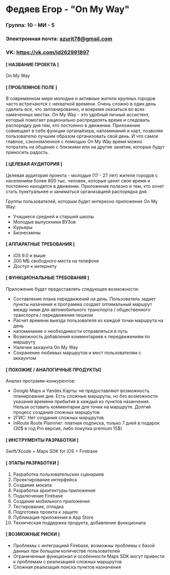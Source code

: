 # Федяев Егор - "On My Way"

### Группа: 10 - МИ - 5
### Электронная почта: azurit78@gmail.com
### VK: https://vk.com/id262991897

#### [ НАЗВАНИЕ ПРОЕКТА ]
On My Way

#### [ ПРОБЛЕМНОЕ ПОЛЕ ]
В современном мире молодые и активные жители крупных городов часто встречаются с нехваткой времени. Очень сложно в один день сделать все, что запланированно, и вовремя оказаться во всех намеченных местах. On My Way - это удобный личный ассистент, который помогает рационально распределять время и следовать распорядку дня тем, кто постоянно в движении. Приложение совмещает в себе функции органайзера, напоминаний и карт, позволяя пользователю лучшим образом организовать свой день. И что самое главное, сэкономленное с помощью On My Way время можно потратить на общение с близкими или на другие занятия, которые будут приносить радость. 

#### [ ЦЕЛЕВАЯ АУДИТОРИЯ ]
Целевая аудитория проекта - молодые (17 - 27 лет) жители городов с населением более 800 тыс. человек, которые ценят свое время и постоянно находятся в движении. Приложение полезно и тем, кто хочет стать пунктуальнее и заниматься организацией распорядка дня. 

Группы пользователей, которым будет интересно приложение On My Way:
* Учащиеся средней и старшей школы
* Молодые выпускники ВУЗов
* Курьеры
* Бизнесмены

#### [ АППАРАТНЫЕ ТРЕБОВАНИЯ ]
* iOS 9.0 и выше
* 200 МБ свободного места на телефоне
* Доступ к интернету 

#### [ ФУНКЦИОНАЛЬНЫЕ ТРЕБОВАНИЯ ]
Приложение будет предоставлять следующее возможности:
* Составление плана передвижений на день. Пользователь задает пункты назачения и программа создает оптимальный маршрут между ними для автомобильного транспорта / общественного транспорта / передвижения пешком
* Расчет времени выезда пользователя из каждой точки маршрута на день
* напоминание о необходимости отправляться в путь 
* Возможность добавления комментариев к передвижениям по маршруту 
* Наличие аккаунта On My Way
* Сохранение любимых маршрутов и мест пользователям с аккаунтом

#### [ ПОХОЖИЕ / АНАЛОГИЧНЫЕ ПРОДУКТЫ]
Анализ программ-конкурентов:
* Google Maps и Yandex.Карты: не предоставляют возможность планирования дня. Есть сложные маршруты, но без возможности указания времени прибытия в каждый из пунктов назанчения. Нельзя оставить комментарии для точек на маршруте. Долгий процесс создания сложных маршрутов
* 2ГИС: Нет создания сложных маршрутов
* inRoute Route Plannner: платная подписка, только 7 дней в подарок (30$ в год Pro версия, либо покупка premium 15$)

#### [ ИНСТРУМЕНТЫ РАЗРАБОТКИ ]
Swift/Xcode + Maps SDK for iOS + Firebase

#### [ ЭТАПЫ РАЗРАБОТКИ ]
1. Разработка пользовательских сценариев
2. Проектирование интерфейса
3. Создание мокапа
4. Разработка архитектуры приложения
5. Подключение Firebase
6. Создание мобильного приложения
7. Тестирование, отладка
8. Подготовка проекта к защите
9. Публикация приложения в App Store
10. Техническая поддержка продукта, добавление функционала

#### [ ВОЗМОЖНЫЕ РИСКИ ]
* Проблемы с интеграцией Firebase, возможны проблемы с базой данных при большом количестве пользователей 
* Ограниченные функционал и особенности Maps SDK могут привести к проблемам с реализацией сложных маршрутов
* Сложная реализация поиска пунктов назначения 
